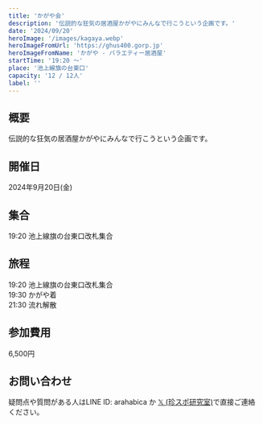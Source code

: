 ```yaml
---
title: 'かがや会'
description: '伝説的な狂気の居酒屋かがやにみんなで行こうという企画です。'
date: '2024/09/20'
heroImage: '/images/kagaya.webp'
heroImageFromUrl: 'https://ghus400.gorp.jp'
heroImageFromName: 'かがや - バラエティー居酒屋'
startTime: '19:20 〜'
place: '池上線旗の台東口'
capacity: '12 / 12人'
label: ''
---
```


## 概要

伝説的な狂気の居酒屋かがやにみんなで行こうという企画です。

## 開催日

2024年9月20日(金)

## 集合

19:20 池上線旗の台東口改札集合

## 旅程

19:20 池上線旗の台東口改札集合  
19:30 かがや着  
21:30 流れ解散

## 参加費用

6,500円

## お問い合わせ

疑問点や質問がある人はLINE ID: arahabica か [𝕏 (珍スポ研究室)](https://x.com/chinspotcom)で直接ご連絡ください。
